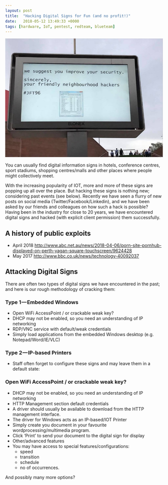 ```yaml
---
layout: post
title:  "Hacking Digital Signs for Fun (and no profit!)"
date:   2018-05-12 13:49:33 +0000
tags: [hardware, IoT, pentest, redteam, blueteam]
---
```


![](/assets/sign_hack.jpeg)

You can usually find digital information signs in hotels, conference centres, sport stadiums, shopping centres/malls and other places where people might collectively meet.

With the increasing popularity of IOT, more and more of these signs are popping up all over the place. But hacking these signs is nothing new; considering past events (see below). Recently we have seen a flurry of new posts on social media (Twitter/Facebook/Linkedin), and we have been asked by our friends and colleagues on how such a hack is possible? Having been in the industry for close to 20 years, we have encountered digital signs and hacked (with explicit client permission) them successfully.

## A history of public exploits
* April 2018 http://www.abc.net.au/news/2018-04-06/porn-site-pornhub-displayed-on-perth-yagan-square-touchscreen/9624428
* May 2017 http://www.bbc.co.uk/news/technology-40092037

## Attacking Digital Signs
There are often two types of digital signs we have encountered in the past; and here is our rough methodology of cracking them:

### Type 1 — Embedded Windows
* Open WiFi AccessPoint / or crackable weak key?
* DHCP may not be enabled, so you need an understanding of IP networking
* RDP/VNC service with default/weak credentials
* Simply load applications from the embedded Windows desktop (e.g. Notepad/Word/IE/VLC)

### Type 2 — IP-based Printers
* Staff often forget to configure these signs and may leave them in a default state:

### Open WiFi AccessPoint / or crackable weak key?
* DHCP may not be enabled, so you need an understanding of IP networking
* HTTP Management section default credentials
* A driver should usually be available to download from the HTTP management interface.
* The driver for Windows acts as an IP-based/IOT Printer
* Simply create you document in your favourite wordprocessing/multimedia program.
* Click ‘Print’ to send your document to the digital sign for display
* Other/advanced features
* You may have access to special features/configurations:
  - speed
  - transition
  - schedule
  - no of occurrences.

And possibly many more options?
